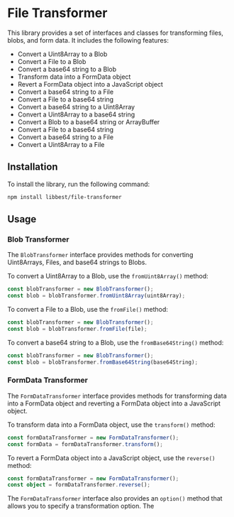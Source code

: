 # File Transformer

This library provides a set of interfaces and classes for transforming files, blobs, and form data. It includes the following features:

- Convert a Uint8Array to a Blob
- Convert a File to a Blob
- Convert a base64 string to a Blob
- Transform data into a FormData object
- Revert a FormData object into a JavaScript object
- Convert a base64 string to a File
- Convert a File to a base64 string
- Convert a base64 string to a Uint8Array
- Convert a Uint8Array to a base64 string
- Convert a Blob to a base64 string or ArrayBuffer
- Convert a File to a base64 string
- Convert a base64 string to a File
- Convert a Uint8Array to a File

## Installation

To install the library, run the following command:

```bash
npm install libbest/file-transformer
```

## Usage

### Blob Transformer

The `BlobTransformer` interface provides methods for converting Uint8Arrays, Files, and base64 strings to Blobs.

To convert a Uint8Array to a Blob, use the `fromUint8Array()` method:

```typescript
const blobTransformer = new BlobTransformer();
const blob = blobTransformer.fromUint8Array(uint8Array);
```

To convert a File to a Blob, use the `fromFile()` method:

```typescript
const blobTransformer = new BlobTransformer();
const blob = blobTransformer.fromFile(file);
```

To convert a base64 string to a Blob, use the `fromBase64String()` method:

```typescript
const blobTransformer = new BlobTransformer();
const blob = blobTransformer.fromBase64String(base64String);
```

### FormData Transformer

The `FormDataTransformer` interface provides methods for transforming data into a FormData object and reverting a FormData object into a JavaScript object.

To transform data into a FormData object, use the `transform()` method:

```typescript
const formDataTransformer = new FormDataTransformer();
const formData = formDataTransformer.transform();
```

To revert a FormData object into a JavaScript object, use the `reverse()` method:

```typescript
const formDataTransformer = new FormDataTransformer();
const object = formDataTransformer.reverse();
```

The `FormDataTransformer` interface also provides an `option()` method that allows you to specify a transformation option. The
